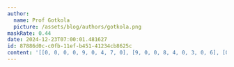 ```yaml
---
author:
  name: Prof Gotkola
  picture: /assets/blog/authors/gotkola.png
maskRate: 0.44
date: 2024-12-23T07:00:01.481627
id: 87886d0c-c0fb-11ef-b451-41234cb8625c
content: '[[0, 0, 0, 0, 9, 0, 4, 7, 0], [9, 0, 0, 8, 4, 0, 3, 0, 6], [0, 4, 8, 3, 0, 6, 0, 0, 0], [5, 2, 0, 0, 7, 8, 9, 0, 3], [3, 9, 6, 4, 0, 2, 8, 5, 7], [0, 1, 0, 9, 5, 3, 2, 0, 0], [4, 8, 0, 1, 6, 0, 0, 3, 2], [1, 7, 0, 0, 3, 0, 6, 8, 0], [6, 0, 0, 0, 0, 0, 1, 4, 5]]'
---
```


